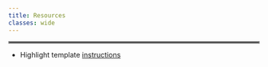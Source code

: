 ```yaml
---
title: Resources
classes: wide
---
```

<hr style="border:2px solid gray">

- Highlight template [instructions](/highlights/instructions.html)


